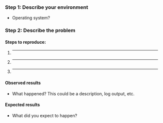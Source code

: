 ### Step 1: Describe your environment

* Operating system?
  
### Step 2: Describe the problem

#### Steps to reproduce:

1. ___
2. ___
3. ___
  
#### Observed results

* What happened? This could be a description, log output, etc.
  
#### Expected results

* What did you expect to happen?
